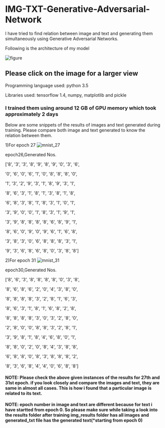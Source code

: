 # IMG-TXT-Generative-Adversarial-Network
I have tried to find relation between image and text and generating them simultaneously using Generative Adversarial Networks.

Following is the architecture of my model

![figure](https://user-images.githubusercontent.com/24193718/53629681-29dfa780-3c34-11e9-983d-70d4cdfe182d.jpeg)
## Please click on the image for a larger view

Programming language used: python 3.5

Libraries used: tensorflow 1.4,
                numpy, matplotlib and pickle
### I trained them using around 12 GB of GPU memory which took approximately 2 days

Below are some snippets of the results of images and text generated during training. Please compare both image and text generated to know the relation between them.

1)For epoch 27
![mnist_27](https://user-images.githubusercontent.com/24193718/53632009-e25c1a00-3c39-11e9-935e-4d53eccd0fe0.png)

epoch26,Generated Nos.

['8', '3', '3', '8', '9', '8', '9', '0', '3', '6',

 '0', '6', '0', '6', '1', '0', '8', '8', '8', '0',
 
 '1', '3', '2', '9', '3', '1', '8', '9', '3', '1',
 
 '8', '6', '3', '1', '8', '1', '3', '8', '1', '8',
 
 '6', '8', '3', '8', '1', '8', '3', '1', '0', '1',
 
 '3', '9', '0', '0', '1', '8', '3', '1', '9', '1',
 
 '3', '9', '8', '8', '8', '8', '6', '8', '9', '1',
 
 '8', '6', '0', '9', '0', '9', '6', '1', '6', '8',
 
 '3', '8', '3', '0', '6', '8', '8', '8', '3', '1',
 
 '9', '3', '6', '8', '6', '8', '0', '3', '8', '8']


2)For epoch 31
![mnist_31](https://user-images.githubusercontent.com/24193718/53634016-15ed7300-3c3f-11e9-96eb-c91a79bb5d0b.png)

epoch30,Generated Nos.

['8', '6', '3', '8', '8', '8', '8', '0', '3', '8', 

 '8', '6', '8', '6', '2', '0', '4', '3', '8', '0', 
 
 '8', '8', '8', '8', '3', '2', '8', '1', '6', '3', 
 
 '8', '6', '3', '1', '8', '1', '6', '8', '2', '8', 
 
 '8', '8', '8', '8', '3', '0', '3', '2', '8', '0',
 
 '2', '8', '0', '0', '8', '8', '3', '2', '8', '1',
 
 '3', '9', '8', '1', '8', '4', '6', '8', '0', '1',
 
 '8', '8', '0', '2', '0', '8', '4', '3', '8', '8',
 
 '6', '8', '8', '0', '8', '3', '8', '8', '8', '2',
 
 '8', '3', '6', '8', '4', '4', '0', '6', '8', '8']

 #### NOTE: Please check the above given instances of the results for 27th and 31st epoch. if you look closely and compare the images and text, they are same in almost all cases. This is how i found that a particular image is related to its text.
 
 #### NOTE: epoch number in image and text are different because for text i have startted from epoch 0. So please make sure while taking a look into the results folder after training img_results folder has all images and generated_txt file has the generated text(*starting from epoch 0)
